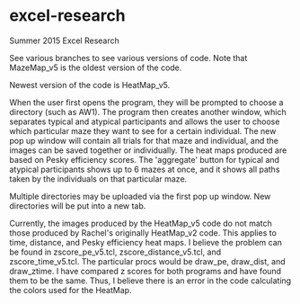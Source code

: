 # excel-research
Summer 2015 Excel Research

See various branches to see various versions of code. Note that MazeMap_v5 is the oldest version of the code.

Newest version of the code is HeatMap_v5. 

When the user first opens the program, they will be prompted to choose a directory (such as AW1). The program then creates another window, which separates typical and atypical participants and allows the user to choose which particular maze they want to see for a certain individual. The new pop up window will contain all trials for that maze and individual, and the images can be saved together or individually. The heat maps produced are based on Pesky efficiency scores. The 'aggregate' button for typical and atypical participants shows up to 6 mazes at once, and it shows all paths taken by the individuals on that particular maze.

Multiple directories may be uploaded via the first pop up window. New directories will be put into a new tab.

Currently, the images produced by the HeatMap_v5 code do not match those produced by Rachel's originally HeatMap_v2 code. This applies to time, distance, and Pesky efficiency heat maps. I believe the problem can be found in zscore_pe_v5.tcl, zscore_distance_v5.tcl, and zscore_time_v5.tcl. The particular procs would be draw_pe, draw_dist, and draw_ztime. I have compared z scores for both programs and have found them to be the same. Thus, I believe there is an error in the code calculating the colors used for the HeatMap.
